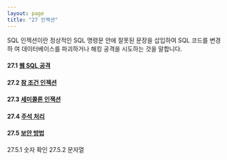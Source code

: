 ```yaml
---
layout: page
title: "27 인젝션"
--- 
```

SQL 인젝션이란 정상적인 SQL 명령문 안에 잘못된 문장을 삽입하여 SQL 코드를 변경하 여 데이터베이스를 파괴하거나 해킹 공격을 시도하는 것을 말합니다.  

#### 27.1 [웹 SQL 공격](27.1)

#### 27.2 [참 조건 인젝션](27.2) 

#### 27.3 [세미콜론 인젝션](27.3) 

#### 27.4 [주석 처리](27.4) 

#### 27.5 [보안 방법](27.5)
27.5.1 숫자 확인 
27.5.2 문자열
